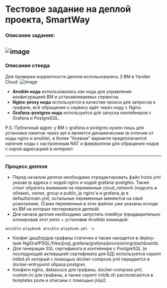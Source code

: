 # Тестовое задание на деплой проекта, SmartWay
### Описание задания:
![image](https://github.com/jinnonn/deploy-task-smartway/assets/146999555/80adf291-4413-4292-963c-c2079683b0fd)
---
### Описание стенда
Для проверки корректности деплоя использовались 3 ВМ в Yandex Cloud:
![image](https://github.com/jinnonn/deploy-task-smartway/assets/146999555/834249d2-ec44-4eb5-805a-ebe867fefdd7)
- **Ansible нода** использовалась как нода для управления конфигурацией ВМ и устанавливаемых сервисов.
- **Nginx-proxy нода** используется в качестве прокси для запросов к графане, всё обращение к сервису идёт через ноду с Nginx.
- **Grafana-postgres нода** используется для запуска контейнеров с Grafana и PostgreSQL.

P.S. Публичный адрес у ВМ с grafana и postgres нужен лишь для установки пакетов через apt и является динамическим (в отличие от ноды nginx и ansible), в более "боевом" варианте предполагается наличие ноды с настроенным NAT и фаерволлом для обращения нодов с серой адресацией в интернет.

---
### Процесс деплоя
- Перед началом деплоя необходимо отредактировать файл hosts.yml указав ip адреса с нодой nginx и нодой grafana-postgfes. Также стоит обратить внимание на переменные cloud_network (подсеть в облаке), owner, group и public_ip nginx'а и grafana_ip в defaults/main.yml, остальные переменные меняются на своё усмотрение. (Сами переменные в этих файлах уже указаны исходя из ВМ на которых тестировался деплой)
- Для начала деплоя необходимо запустить плейбук (предварительно клонировав этот репо + установив Ansible) командой:
```
ansible-playbook ansible-playbook.yml -v
```
- Конфиг дашбордов графаны статичен и также находится в deploy-task-NgiGrafPSQL/files/psql_grafana/grafana/provisioning/dashboards
- Для генерации SSL сертификата в контейнере с PostgreSQL (и последующей активацией сертификата для БД) используется скрипт initbd.sh который с помощью docker-compose.yml передается в docker-entrypoint образа postgres.
- Конфиги nginx, datasouce для графаны, docker-compose.yml, custom.ini для графаны, а также скрипт initdb.sh располагаются в templates роли и описаны с помощью jinja2.
